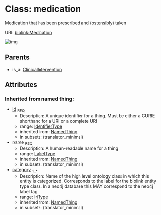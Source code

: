
# Class: medication


Medication that has been prescribed and (ostensibly) taken

URI: [biolink:Medication](https://w3id.org/biolink/vocab/Medication)

![img](http://yuml.me/diagram/nofunky;dir:TB/class/\[ClinicalIntervention]^-\[Medication|id(i):identifier_type;name(i):label_type;category(i):iri_type%20%2B])

## Parents

 *  is_a: [ClinicalIntervention](ClinicalIntervention.md)

## Attributes


### Inherited from named thing:

 * [id](id.md)  <sub>REQ</sub>
    * Description: A unique identifier for a thing. Must be either a CURIE shorthand for a URI or a complete URI
    * range: [IdentifierType](IdentifierType.md)
    * inherited from: [NamedThing](NamedThing.md)
    * in subsets: (translator_minimal)
 * [name](name.md)  <sub>REQ</sub>
    * Description: A human-readable name for a thing
    * range: [LabelType](LabelType.md)
    * inherited from: [NamedThing](NamedThing.md)
    * in subsets: (translator_minimal)
 * [category](category.md)  <sub>1..*</sub>
    * Description: Name of the high level ontology class in which this entity is categorized. Corresponds to the label for the biolink entity type class. In a neo4j database this MAY correspond to the neo4j label tag
    * range: [IriType](IriType.md)
    * inherited from: [NamedThing](NamedThing.md)
    * in subsets: (translator_minimal)
